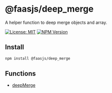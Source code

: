 # @faasjs/deep_merge

A helper function to deep merge objects and array.

[![License: MIT](https://img.shields.io/npm/l/@faasjs/deep_merge.svg)](https://github.com/faasjs/faasjs/blob/main/packages/faasjs/deep_merge/LICENSE)
[![NPM Version](https://img.shields.io/npm/v/@faasjs/deep_merge.svg)](https://www.npmjs.com/package/@faasjs/deep_merge)

## Install

```sh
npm install @faasjs/deep_merge
```

## Functions

- [deepMerge](functions/deepMerge.md)
